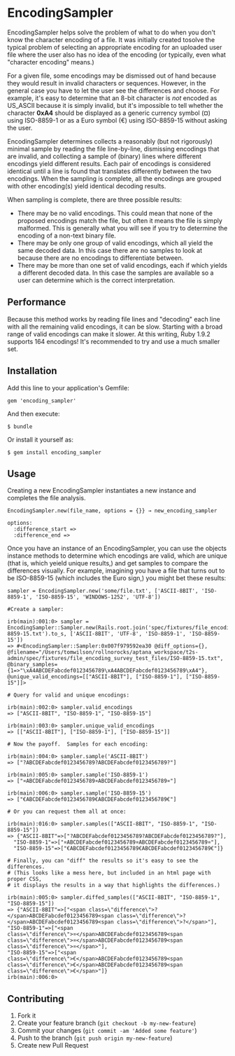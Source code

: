 # EncodingSampler

EncodingSampler helps solve the problem of what to do when you don't know the character encoding of a file.
It was initially created tosolve the typical problem of selecting an appropriate encoding for an uploaded user
file where the user also has no idea of the encoding (or typically, even what "character encoding" means.)

For a given file, some encodings may be dismissed out of hand because they would result in invalid
characters or sequences.  However, in the general case you have to let the user see the differences and choose.
For example, it's easy to determine that an 8-bit character is _not_ encoded as US_ASCII because it is simply invalid, 
but it's impossible to tell whether the character __0xA4__ should be displayed as a 
generic currency symbol (&curren;) using ISO-8859-1 or as a Euro symbol (&euro;) using ISO-8859-15
without asking the user.

EncodingSampler determines collects a reasonably (but not rigorously) minimal sample by reading the file line-by-line, dismissing encodings that are invalid, and collecting a sample of (binary) lines where different encodings yield different results.  Each pair of encodings is considered identical until a line is found that translates differently between the two encodings.  When the sampling is complete, all the encodings are grouped with other encoding(s) yield identical decoding results.

When sampling is complete, there are three possible results:
* There may be no valid encodings.  This could mean that none of the proposed encodings match the file, 
but often it means the file is simply malformed.  This is generally what you will see if you try to 
determine the encoding of a non-text binary file.
* There may be only one group of valid encodings, which all yield the same decoded data.  In this case there are no samples to look at because there are no encodings to differentiate between.
* There may be more than one set of valid encodings, each if which yields a different decoded data.  In this case the samples are available so a user can determine which is the correct interpretation.

## Performance

Because this method works by reading file lines and "decoding" each line with all the remaining valid encodings, it can be slow. Starting with a broad range of valid encodings can make it slower.  At this writing, Ruby 1.9.2 supports 164 encodings!  It's recommended to try and use a much smaller set.

## Installation

Add this line to your application's Gemfile:

    gem 'encoding_sampler'

And then execute:

    $ bundle

Or install it yourself as:

    $ gem install encoding_sampler

## Usage

Creating a new EncodingSampler instantiates a new instance and completes the file analysis.

    EncodingSampler.new(file_name, options = {}} → new_encoding_sampler
    
    options:
      :difference_start => 
      :difference_end =>

Once you have an instance of an EncodingSampler, you can use the objects instance methods to determine which encodings are valid, which are unique (that is, which yeield unique results,) and get samples to compare the differences visually.  For example, imagining you have a file that turns out to be ISO-8859-15 (which includes the Euro sign,) you might bet these results:

    sampler = EncodingSampler.new('some/file.txt', ['ASCII-8BIT', 'ISO-8859-1', 'ISO-8859-15', 'WINDOWS-1252', 'UTF-8'])

    #Create a sampler:

    irb(main):001:0> sampler = EncodingSampler::Sampler.new(Rails.root.join('spec/fixtures/file_encoding_survey_test_files/ISO-8859-15.txt').to_s, ['ASCII-8BIT', 'UTF-8', 'ISO-8859-1', 'ISO-8859-15'])
    => #<EncodingSampler::Sampler:0x007f979592ea30 @diff_options={}, @filename="/Users/tomwilson/rollnorocks/aptana_workspace/t2s-admin/spec/fixtures/file_encoding_survey_test_files/ISO-8859-15.txt", @binary_samples={1=>"\xA4ABCDEFabcdef0123456789\xA4ABCDEFabcdef0123456789\xA4"}, @unique_valid_encodings=[["ASCII-8BIT"], ["ISO-8859-1"], ["ISO-8859-15"]]>

    # Query for valid and unique encodings:    

    irb(main):002:0> sampler.valid_encodings
    => ["ASCII-8BIT", "ISO-8859-1", "ISO-8859-15"]

    irb(main):003:0> sampler.unique_valid_encodings
    => [["ASCII-8BIT"], ["ISO-8859-1"], ["ISO-8859-15"]]

    # Now the payoff.  Samples for each encoding:

    irb(main):004:0> sampler.sample('ASCII-8BIT')
    => ["?ABCDEFabcdef0123456789?ABCDEFabcdef0123456789?"]

    irb(main):005:0> sampler.sample('ISO-8859-1')
    => ["¤ABCDEFabcdef0123456789¤ABCDEFabcdef0123456789¤"]

    irb(main):006:0> sampler.sample('ISO-8859-15')
    => ["€ABCDEFabcdef0123456789€ABCDEFabcdef0123456789€"]

    # Or you can request them all at once:

    irb(main):016:0> sampler.samples(["ASCII-8BIT", "ISO-8859-1", "ISO-8859-15"])
    => {"ASCII-8BIT"=>["?ABCDEFabcdef0123456789?ABCDEFabcdef0123456789?"], 
      "ISO-8859-1"=>["¤ABCDEFabcdef0123456789¤ABCDEFabcdef0123456789¤"], 
      "ISO-8859-15"=>["€ABCDEFabcdef0123456789€ABCDEFabcdef0123456789€"]}

    # Finally, you can "diff" the results so it's easy to see the differences.  
    # (This looks like a mess here, but included in an html page with proper CSS, 
    # it displays the results in a way that highlights the differences.)

    irb(main):005:0> sampler.diffed_samples(["ASCII-8BIT", "ISO-8859-1", "ISO-8859-15"])
    => {"ASCII-8BIT"=>["<span class=\"difference\">?</span>ABCDEFabcdef0123456789<span class=\"difference\">?</span>ABCDEFabcdef0123456789<span class=\"difference\">?</span>"], 
    "ISO-8859-1"=>["<span class=\"difference\">¤</span>ABCDEFabcdef0123456789<span class=\"difference\">¤</span>ABCDEFabcdef0123456789<span class=\"difference\">¤</span>"], 
    "ISO-8859-15"=>["<span class=\"difference\">€</span>ABCDEFabcdef0123456789<span class=\"difference\">€</span>ABCDEFabcdef0123456789<span class=\"difference\">€</span>"]}
    irb(main):006:0>

## Contributing

1. Fork it
2. Create your feature branch (`git checkout -b my-new-feature`)
3. Commit your changes (`git commit -am 'Added some feature'`)
4. Push to the branch (`git push origin my-new-feature`)
5. Create new Pull Request
